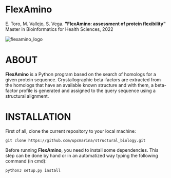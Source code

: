 **FlexAmino**
==================================

E. Toro, M. Vallejo, S. Vega. **"FlexAmino: assessment of protein flexibility"** Master in Bioinformatics for Health Sciences, 2022

![flexamino_logo](https://user-images.githubusercontent.com/67465839/162766413-d015bd96-3f49-45e0-a2f3-a85dff2070be.png)

# ABOUT

**FlexAmino** is a Python program 
based on the search of homologs for a given protein sequence. Crystallographic beta-factors are extracted from the homologs that have an available known structure and with them, a beta-factor profile is generated and assigned to the query sequence using a structural alignment.

# INSTALLATION

First of all, clone the current repository to your local machine:
```
git clone https://github.com/upcmarina/structural_biology.git
```

Before running **FlexAmino**, you need to install some dependencies. This step can be done by hand or in an automatized way typing the following command (in cmd):
```
python3 setup.py install
```


